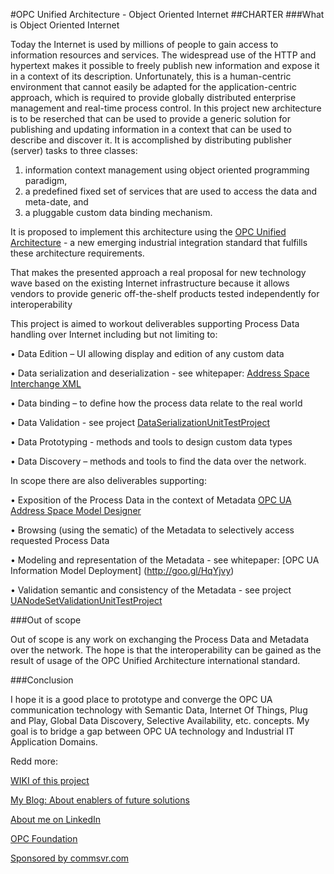 #OPC Unified Architecture - Object Oriented Internet
##CHARTER
###What is Object Oriented Internet

Today the Internet is used by millions of people to gain access to information resources and services. The widespread use of the HTTP and hypertext makes it possible to freely publish new information and expose it in a context of its description. Unfortunately, this is a human-centric environment that cannot easily be adapted for the application-centric approach, which is required to provide globally distributed enterprise management and real-time process control. In this project new architecture is to be reserched that can be used to provide a generic solution for publishing and updating information in a context that can be used to describe and discover it. It is accomplished by distributing publisher (server) tasks to three classes: 

1. information context management using object oriented programming paradigm, 
2. a predefined fixed set of services that are used to access the data and meta-date, and 
3. a pluggable custom data binding mechanism. 

It is proposed to implement this architecture using the [OPC Unified Architecture](http://goo.gl/y4EHUn) - a new emerging industrial integration standard that fulfills these architecture requirements. 

That makes the presented approach a real proposal for new technology wave based on the existing Internet infrastructure because it allows vendors to provide generic off-the-shelf products tested independently for interoperability

This project is aimed to workout deliverables supporting Process Data handling over Internet including but not limiting to:

•	Data Edition – UI allowing display and edition of any custom data

•	Data serialization and deserialization - see whitepaper: [Address Space Interchange XML](http://goo.gl/LE64MA)

•	Data binding – to define how the process data relate to the real world

•	Data Validation - see project [DataSerializationUnitTestProject](https://github.com/mpostol/OPC-UA-OOI/tree/master/SemanticDataSolution/DataSerializationUnitTestProject)

•	Data Prototyping  - methods and tools to design custom data types

•	Data Discovery – methods and tools to find the data over the network.

In scope there are also deliverables supporting:

•	Exposition of the Process Data in the context of Metadata [OPC UA Address Space Model Designer](http://www.commsvr.com/Products/OPCUA/UAModelDesigner.aspx)

•	Browsing (using the sematic) of the Metadata to selectively access requested Process Data

•	Modeling and representation of the Metadata - see whitepaper: [OPC UA Information Model Deployment] (http://goo.gl/HqYjvy)

•	Validation semantic and consistency of the Metadata - see project [UANodeSetValidationUnitTestProject](https://github.com/mpostol/OPC-UA-OOI/tree/master/SemanticDataSolution/USNodeSetValidationUnitTestProject)

###Out of scope

Out of scope is any work on exchanging the Process Data and Metadata over the network. The hope is that the interoperability can be gained as the result of usage of the OPC Unified Architecture international standard. 

###Conclusion

I hope it is a good place to prototype and converge the OPC UA communication technology with Semantic Data, Internet Of Things, Plug and Play, Global Data Discovery, Selective Availability, etc. concepts. My goal is to bridge a gap between OPC UA technology and Industrial IT Application Domains. 

Redd more:

[WIKI of this project](https://github.com/mpostol/OPC-UA-OOI/wiki)

[My Blog: About enablers of future solutions](http://wwww.mpostol.wordpress.com/)

[About me on LinkedIn](https://pl.linkedin.com/in/mpostol)

[OPC Foundation](https://opcfoundation.org/)

[Sponsored by commsvr.com](http://www.commsvr.com/)
